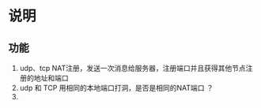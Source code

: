 # 说明

## 功能

1. udp、tcp NAT注册，发送一次消息给服务器，注册端口并且获得其他节点注册的地址和端口
2. udp 和 TCP 用相同的本地端口打洞，是否是相同的NAT端口 ？
3. 